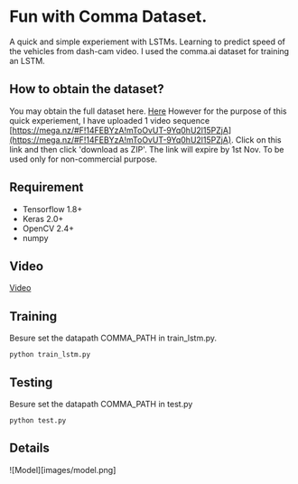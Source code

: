 # Fun with Comma Dataset.

A quick and simple experiement with LSTMs. Learning to predict speed of the vehicles
from dash-cam video. I used the comma.ai dataset for training an LSTM.

## How to obtain the dataset?
You may obtain the full dataset here. [Here](https://github.com/commaai/research)
However for the purpose of this quick experiement, I have uploaded 1 video sequence
[https://mega.nz/#F!14FEBYzA!mToOvUT-9Yq0hU2l15PZjA](https://mega.nz/#F!14FEBYzA!mToOvUT-9Yq0hU2l15PZjA). Click on this link and then click 'download as ZIP'. The link will expire by 1st Nov. To be used only for
non-commercial purpose.

## Requirement
- Tensorflow 1.8+
- Keras 2.0+
- OpenCV 2.4+
- numpy

## Video
[Video]( https://youtu.be/LzXRh2Pe740 )


## Training
Besure set the datapath COMMA_PATH in train_lstm.py.
```
python train_lstm.py
```

## Testing
Besure set the datapath COMMA_PATH in test.py
```
python test.py
```

## Details
![Model][images/model.png]
